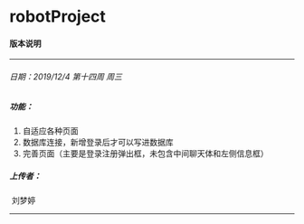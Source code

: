 # robotProject
#### 版本说明

----------------------------------------

###### 日期：2019/12/4       第十四周    周三

##### 功能：

1. 自适应各种页面
2. 数据库连接，新增登录后才可以写进数据库
3. 完善页面（主要是登录注册弹出框，未包含中间聊天体和左侧信息框）

##### 上传者：

​		刘梦婷

---------------------------------------------





